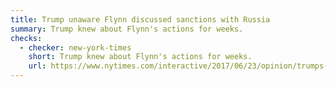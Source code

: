 ```yaml
---
title: Trump unaware Flynn discussed sanctions with Russia
summary: Trump knew about Flynn's actions for weeks.
checks:
  - checker: new-york-times
    short: Trump knew about Flynn's actions for weeks.
    url: https://www.nytimes.com/interactive/2017/06/23/opinion/trumps-lies.html
---
```

